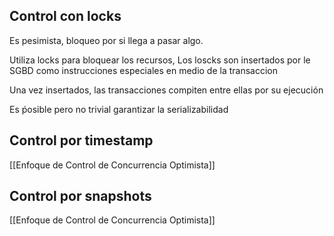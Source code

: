 ## Control con locks
Es pesimista, bloqueo por si llega a pasar algo.

Utiliza locks para bloquear los recursos, Los loscks son insertados por le SGBD como instrucciones especiales en medio de la transaccion 

Una vez insertados, las transacciones compiten entre ellas por su ejecución

Es ṕosible pero no trivial garantizar la serializabilidad
## Control por timestamp 
[[Enfoque de Control de Concurrencia Optimista]]
## Control por snapshots
[[Enfoque de Control de Concurrencia Optimista]]